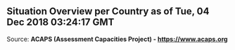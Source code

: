 ## Situation Overview per Country as of Tue, 04 Dec 2018 03:24:17 GMT

Source: **ACAPS (Assessment Capacities Project) - https://www.acaps.org**